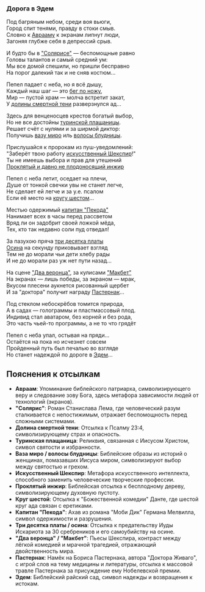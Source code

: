 ### Дорога в Эдем ###

Под багряным небом, среди воя вьюги,  
Город спит тенями, правду в стоки смыв.  
Словно к [Аврааму](https://ru.wikipedia.org/wiki/Авраам) к экранам липнут люди,  
Загоняя глубже себя в депрессий срыв.  

И будто бы в ["Солярисе"](https://ru.wikipedia.org/wiki/Солярис_(роман)) — беспомощные равно  
Головы талантов и самый средний ум:  
Мы все домой спешили, но пришли бесправно  
На порог далекий так и не сняв костюм...  

Пепел падает с неба, но я всё дышу,  
Каждый наш шаг — это [бег по ножу](https://ru.wikipedia.org/wiki/%D0%91%D0%B5%D0%B3%D1%83%D1%89%D0%B8%D0%B9_%D0%BF%D0%BE_%D0%BB%D0%B5%D0%B7%D0%B2%D0%B8%D1%8E),  
Мир — пустой храм — молча встретит закат,  
У [долины смертной тени](https://www.biblegateway.com/passage/?search=Psalm+23%3A4&version=RUSV) разверзнулся ад...  

Здесь для венценосцев крестов богатый выбор,  
Но не все достойны [туринской плащаницы](https://ru.wikipedia.org/wiki/Туринская_плащаница).  
Решает счёт с нулями и за ширмой диктор:  
Получишь [вазу миро](https://www.biblegateway.com/passage/?search=Mark+14%3A3-9&version=RUSV) иль [волосы блудницы](https://www.biblegateway.com/passage/?search=Luke+7%3A36-50&version=RUSV).  

Прислушайся к пророкам из пуш-уведомлений:  
"Заберёт твою работу [искусственный Шекспир](https://ru.wikipedia.org/wiki/Уильям_Шекспир)!"  
Ты не имеешь выбора и прав для утешений  
[Проклятый и давно не плодоносящий инжир](https://www.biblegateway.com/passage/?search=Matthew+21%3A18-22&version=RUSV)  

Пепел с неба летит, оседает на плечи,  
Душе от тонкой свечки увы не станет легче,  
Не сделает ей легче и за у.е. псалом  
Если её место на [кругу шестом](https://ru.wikipedia.org/wiki/Божественная_комедия)...  

Местью одержимый [капитан "Пекода"](https://ru.wikipedia.org/wiki/Моби_Дик)  
Нанимает всех в часы перед рассветом  
Вряд ли он задобрит своей ложкой мёда,  
Тех, кто так недавно соли пуд отведал!  

За пазухою пряча [три десятка платы](https://www.biblegateway.com/passage/?search=Matthew+26%3A14-16&version=RUSV)  
[Осина](https://ru.wikipedia.org/wiki/Иуда_Искариот) на секунду приковывает взгляд  
Тем не до морали чьи дети хлебу рады  
И не до морали раз уж нет пути назад...  

На сцене ["Два веронца"](https://ru.wikipedia.org/wiki/Два_веронца), за кулисами ["Макбет"](https://ru.wikipedia.org/wiki/Макбет)  
На экранах — лишь победы, за экраном — мрак,  
Вкусом плесени аукнется рисованный щербет  
И за "доктора" получит награду [Пастернак](https://ru.wikipedia.org/wiki/Борис_Пастернак)...  

Под стеклом небоскрёбов томится природа,  
А в садах — голограммы и пластмассовый плод.  
Индивид стал аватаром, без корней и без рода,  
Это часть чьей-то программы, а не то что грядёт  

Пепел с неба упал, остывая на пряди...  
Остаётся на пока но исчезнет совсем  
Пройденный путь был печалью во взгляде  
Но станет надеждой по дороге в [Эдем](https://ru.wikipedia.org/wiki/Эдем)...  

## Пояснения к отсылкам
- **Авраам**: Упоминание библейского патриарха, символизирующего веру и следование зову Бога, здесь метафора зависимости людей от технологий (экранов).
- **"Солярис"**: Роман Станислава Лема, где человеческий разум сталкивается с непостижимым, отражает беспомощность перед сложными системами.
- **Долина смертной тени**: Отсылка к Псалму 23:4, символизирующему страх и опасность.
- **Туринская плащаница**: Реликвия, связанная с Иисусом Христом, символ святости и избранности.
- **Ваза миро / волосы блудницы**: Библейские образы из историй о женщинах, помазавших Иисуса миром, символизируют выбор между святостью и грехом.
- **Искусственный Шекспир**: Метафора искусственного интеллекта, способного заменить человеческие творческие профессии.
- **Проклятый инжир**: Библейская отсылка к бесплодному дереву, символизирующему духовную пустоту.
- **Круг шестой**: Отсылка к "Божественной комедии" Данте, где шестой круг ада связан с еретиками.
- **Капитан "Пекода"**: Ахав из романа "Моби Дик" Германа Мелвилла, символ одержимости и разрушения.
- **Три десятка платы / осина**: Отсылка к предательству Иуды Искариота за 30 сребреников и его самоубийству на осине.
- **"Два веронца" / "Макбет"**: Пьесы Шекспира, контраст между лёгкой комедией и мрачной трагедией, отражающий двойственность мира.
- **Пастернак**: Намёк на Бориса Пастернака, автора "Доктора Живаго", с игрой слов на тему медицины и литературы, отсылка к массовой травле Пастернака за присуждение ему Нобелевской премии.
- **Эдем**: Библейский райский сад, символ надежды и возвращения к истокам.
